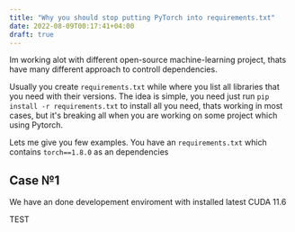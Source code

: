 ```yaml
---
title: "Why you should stop putting PyTorch into requirements.txt"
date: 2022-08-09T00:17:41+04:00
draft: true
---
```


Im working alot with different open-source machine-learning project, thats have many different approach to controll dependencies. 

Usually you create `requirements.txt` while where you list all libraries that you need with their versions. 
The idea is simple, you need just run `pip install -r requirements.txt` to install all you need, thats working in most cases, but it's breaking all when you are working on some project which using Pytorch.

Lets me give you few examples. You have an `requirements.txt` which contains `torch==1.8.0` as an dependencies

## Case №1
We have an done developement enviroment with installed latest CUDA 11.6 



TEST

